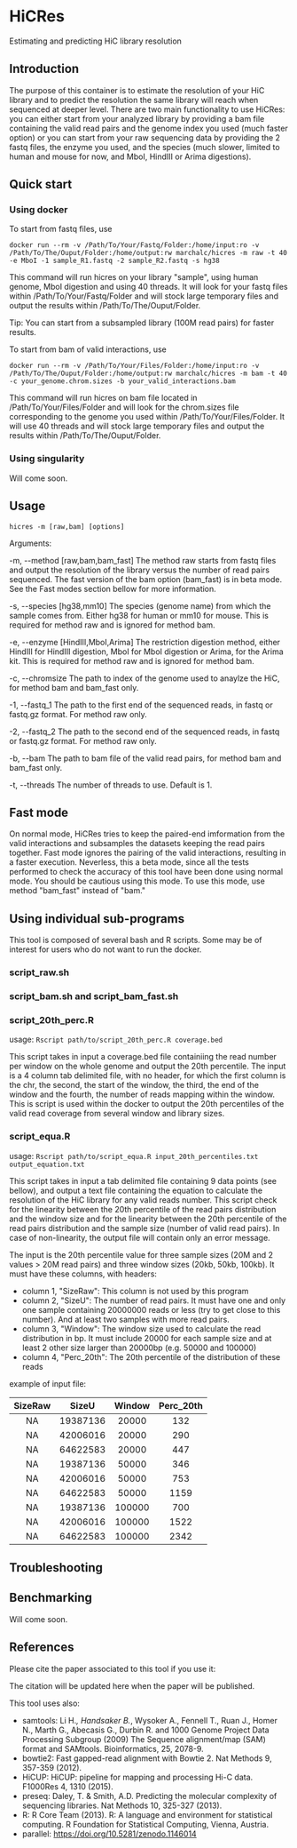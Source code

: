 # HiCRes

Estimating and predicting HiC library resolution

## Introduction

The purpose of this container is to estimate the resolution of your HiC library and to predict the resolution the same library will reach when sequenced at deeper level. There are two main functionality to use HiCRes: you can either start from your analyzed library by providing a bam file containing the valid read pairs and the genome index you used (much faster option) or you can start from your raw sequencing data by providing the 2 fastq files, the enzyme you used, and the species (much slower, limited to human and mouse for now, and MboI, HindIII or Arima digestions).


## Quick start

### Using docker

To start from fastq files, use

`docker run --rm -v /Path/To/Your/Fastq/Folder:/home/input:ro -v /Path/To/The/Ouput/Folder:/home/output:rw marchalc/hicres -m raw -t 40 -e MboI -1 sample_R1.fastq -2 sample_R2.fastq -s hg38`

This command will run hicres on your library "sample", using human genome, MboI digestion and using 40 threads. It will look for your fastq files within /Path/To/Your/Fastq/Folder and will stock large temporary files and output the results within /Path/To/The/Ouput/Folder.

Tip: You can start from a subsampled library (100M read pairs) for faster results.

To start from bam of valid interactions, use

`docker run --rm -v /Path/To/Your/Files/Folder:/home/input:ro -v /Path/To/The/Ouput/Folder:/home/output:rw marchalc/hicres -m bam -t 40 -c your_genome.chrom.sizes -b your_valid_interactions.bam`

This command will run hicres on bam file located in /Path/To/Your/Files/Folder and will look for the chrom.sizes file corresponding to the genome you used within /Path/To/Your/Files/Folder. It will use 40 threads and will stock large temporary files and output the results within /Path/To/The/Ouput/Folder.

### Using singularity

Will come soon.

## Usage

`hicres -m [raw,bam] [options]`

Arguments:

-m, --method [raw,bam,bam_fast]     The method raw starts from fastq files and output the resolution of the library versus the number of read pairs sequenced. The fast version of the bam option (bam_fast) is in beta mode. See the Fast modes section bellow for more information.

-s, --species [hg38,mm10]     The species (genome name) from which the sample comes from. Either hg38 for human or mm10 for mouse. This is required for method raw and is ignored for method bam.

-e, --enzyme [HindIII,MboI,Arima]     The restriction digestion method, either HindIII for HindIII digestion, MboI for MboI digestion or Arima, for the Arima kit. This is required for method raw and is ignored for method bam.

-c, --chromsize <path to file>     The path to index of the genome used to anaylze the HiC, for method bam and bam_fast only.

-1, --fastq_1 <path to file>     The path to the first end of the sequenced reads, in fastq or fastq.gz format. For method raw only.

-2, --fastq_2 <path to file>     The path to the second end of the sequenced reads, in fastq or fastq.gz format. For method raw only.

-b, --bam <path to file>     The path to bam file of the valid read pairs, for method bam and bam_fast only.

-t, --threads <int>     The number of threads to use. Default is 1.

## Fast mode

On normal mode, HiCRes tries to keep the paired-end imformation from the valid interactions and subsamples the datasets keeping the read pairs together. Fast mode ignores the pairing of the valid interactions, resulting in a faster execution. Neverless, this a beta mode, since all the tests performed to check the accuracy of this tool have been done using normal mode. You should be cautious using this mode.
To use this mode, use method "bam_fast" instead of "bam."

## Using individual sub-programs

This tool is composed of several bash and R scripts. Some may be of interest for users who do not want to run the docker.

### script_raw.sh


### script_bam.sh and script_bam_fast.sh


### script_20th_perc.R

usage: `Rscript path/to/script_20th_perc.R coverage.bed`

This script takes in input a coverage.bed file containiing the read number per window on the whole genome and output the 20th percentile. The input is a 4 column tab delimited file, with no header, for which the first column is the chr, the second, the start of the window, the third, the end of the window and the fourth, the number of reads mapping within the window.
This is script is used within the docker to output the 20th percentiles of the valid read coverage from several window and library sizes.

### script_equa.R

usage: `Rscript path/to/script_equa.R input_20th_percentiles.txt output_equation.txt`

This script takes in input a tab delimited file containing 9 data points (see bellow), and output a text file containing the equation to calculate the resolution of the HiC library for any valid reads number. This script check for the linearity between the 20th percentile of the read pairs distribution and the window size and for the linearity between the 20th percentile of the read pairs distribution and the sample size (number of valid read pairs). In case of non-linearity, the output file will contain only an error message. 

The input is the 20th percentile value for three sample sizes (20M and 2 values > 20M read pairs) and three window sizes (20kb, 50kb, 100kb). It  must have these columns, with headers:

- column 1, "SizeRaw": This column is not used by this program
- column 2, "SizeU": The number of read pairs. It must have one and only one sample containing 20000000 reads or less (try to get close to this number). And at least two samples with more read pairs.
- column 3, "Window": The window size used to calculate the read distribution in bp. It must include 20000 for each sample size and at least 2 other size larger than 20000bp (e.g. 50000 and 100000)
- column 4, "Perc_20th": The 20th percentile of the distribution of these reads 


example of input file:

| SizeRaw | SizeU | Window | Perc_20th |
| :-----: | :---: | :----: | :-------: |
| NA | 19387136 | 20000 | 132 |
| NA | 42006016 | 20000 | 290 |
| NA | 64622583 | 20000 | 447 |
| NA | 19387136 | 50000 | 346 |
| NA | 42006016 | 50000 | 753 |
| NA | 64622583 | 50000 | 1159 |
| NA | 19387136 | 100000 | 700 |
| NA | 42006016 | 100000 | 1522 |
| NA | 64622583 | 100000 | 2342 |

## Troubleshooting



## Benchmarking

Will come soon.

## References

Please cite the paper associated to this tool if you use it:

The citation will be updated here when the paper will be published.

This tool uses also:

- samtools: Li H.*, Handsaker B.*, Wysoker A., Fennell T., Ruan J., Homer N., Marth G., Abecasis G., Durbin R. and 1000 Genome Project Data Processing Subgroup (2009) The Sequence alignment/map (SAM) format and SAMtools. Bioinformatics, 25, 2078-9. 
- bowtie2: Fast gapped-read alignment with Bowtie 2. Nat Methods 9, 357-359 (2012).
- HiCUP: HiCUP: pipeline for mapping and processing Hi-C data. F1000Res 4, 1310 (2015).
- preseq: Daley, T. & Smith, A.D. Predicting the molecular complexity of sequencing libraries. Nat Methods 10, 325-327 (2013).
- R: R Core Team (2013). R: A language and environment for statistical computing. R Foundation for Statistical Computing, Vienna, Austria.
- parallel: https://doi.org/10.5281/zenodo.1146014